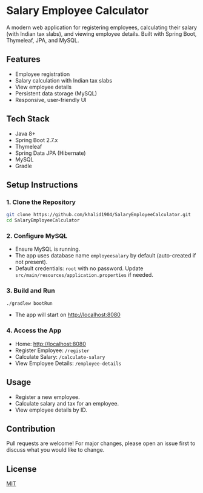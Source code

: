 # Salary Employee Calculator

A modern web application for registering employees, calculating their salary (with Indian tax slabs), and viewing employee details. Built with Spring Boot, Thymeleaf, JPA, and MySQL.

## Features
- Employee registration
- Salary calculation with Indian tax slabs
- View employee details
- Persistent data storage (MySQL)
- Responsive, user-friendly UI

## Tech Stack
- Java 8+
- Spring Boot 2.7.x
- Thymeleaf
- Spring Data JPA (Hibernate)
- MySQL
- Gradle

## Setup Instructions

### 1. Clone the Repository
```bash
git clone https://github.com/khalid1904/SalaryEmployeeCalculator.git
cd SalaryEmployeeCalculator
```

### 2. Configure MySQL
- Ensure MySQL is running.
- The app uses database name `employeesalary` by default (auto-created if not present).
- Default credentials: `root` with no password. Update `src/main/resources/application.properties` if needed.

### 3. Build and Run
```bash
./gradlew bootRun
```
- The app will start on [http://localhost:8080](http://localhost:8080)

### 4. Access the App
- Home: [http://localhost:8080](http://localhost:8080)
- Register Employee: `/register`
- Calculate Salary: `/calculate-salary`
- View Employee Details: `/employee-details`

## Usage
- Register a new employee.
- Calculate salary and tax for an employee.
- View employee details by ID.

## Contribution
Pull requests are welcome! For major changes, please open an issue first to discuss what you would like to change.

## License
[MIT](LICENSE) 